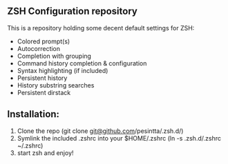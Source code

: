 ## ZSH Configuration repository

This is a repository holding some decent default settings for ZSH:
 * Colored prompt(s)
 * Autocorrection
 * Completion with grouping
 * Command history completion & configuration
 * Syntax highlighting (if included)
 * Persistent history
 * History substring searches
 * Persistent dirstack
 
## Installation:
 1. Clone the repo (git clone git@github.com/pesintta/.zsh.d/)
 2. Symlink the included .zshrc into your $HOME/.zshrc (ln -s .zsh.d/.zshrc ~/.zshrc)
 3. start zsh and enjoy!
